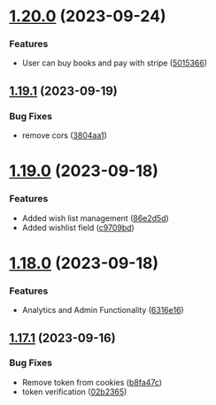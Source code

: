 # [1.20.0](https://github.com/hossainchisty/LeafLine-Server/compare/v1.19.1...v1.20.0) (2023-09-24)


### Features

* User can buy books and  pay with stripe ([5015366](https://github.com/hossainchisty/LeafLine-Server/commit/5015366d157761ee41dadd8d12e26978d9b7f914))



## [1.19.1](https://github.com/hossainchisty/LeafLine-Server/compare/v1.19.0...v1.19.1) (2023-09-19)


### Bug Fixes

* remove cors ([3804aa1](https://github.com/hossainchisty/LeafLine-Server/commit/3804aa1e2d6273a4eb9b40b35667d901ac9ccb24))



# [1.19.0](https://github.com/hossainchisty/LeafLine-Server/compare/v1.18.0...v1.19.0) (2023-09-18)


### Features

* Added wish list management ([86e2d5d](https://github.com/hossainchisty/LeafLine-Server/commit/86e2d5d0e0fabd291feeac785c22accadc3d55c2))
* Added wishlist field ([c9709bd](https://github.com/hossainchisty/LeafLine-Server/commit/c9709bdba2a60a64aae4c30475d315a89a033343))



# [1.18.0](https://github.com/hossainchisty/LeafLine-Server/compare/v1.17.1...v1.18.0) (2023-09-18)


### Features

* Analytics and Admin Functionality ([6316e16](https://github.com/hossainchisty/LeafLine-Server/commit/6316e16c3c4cdb8477ba578b290b1bf7e889205e))



## [1.17.1](https://github.com/hossainchisty/LeafLine-Server/compare/v1.17.0...v1.17.1) (2023-09-16)


### Bug Fixes

* Remove token from cookies ([b8fa47c](https://github.com/hossainchisty/LeafLine-Server/commit/b8fa47ce5dcb4177b79694063046ce5cd3a083c4))
* token verification ([02b2365](https://github.com/hossainchisty/LeafLine-Server/commit/02b236551a508b6c98346448958d01c71f351a26))




